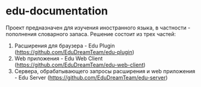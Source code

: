 # edu-documentation
Проект предназначен для изучения иностранного языка, в частности - пополнения словарного запаса. 
Решение состоит из трех частей:

1. Расширения для браузера - Edu Plugin (https://github.com/EduDreamTeam/edu-plugin)
2. Web приложения - Edu Web Client (https://github.com/EduDreamTeam/edu-web-client)
3. Сервера, обрабатывающего запросы расширения и web приложения - Edu Server (https://github.com/EduDreamTeam/edu-server)


